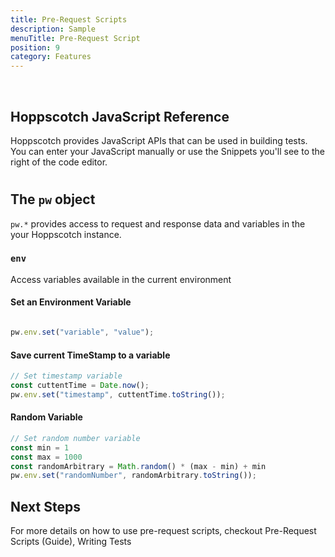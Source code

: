 ```yaml
---
title: Pre-Request Scripts
description: Sample
menuTitle: Pre-Request Script
position: 9
category: Features
---
```



<img src="/Features/preSnippet-dark.png" class="dark-img" alt=""/>
<img src="/Features/preSnippet-light.png" class="light-img"  alt=""/>

## Hoppscotch  JavaScript Reference

Hoppscotch provides JavaScript APIs that can be used in building tests. \
You can enter your JavaScript manually or use the Snippets you'll see to the right of the code editor.


#
## The `pw` object

`pw.*` provides access to request and response data and variables in the your Hoppscotch instance.


### `env`

Access variables available in the current environment

#### Set an Environment Variable

```javascript

pw.env.set("variable", "value");

```

#### Save current TimeStamp to a variable

```javascript
// Set timestamp variable
const cuttentTime = Date.now();
pw.env.set("timestamp", cuttentTime.toString());

```

#### Random Variable

```javascript
// Set random number variable
const min = 1
const max = 1000
const randomArbitrary = Math.random() * (max - min) + min
pw.env.set("randomNumber", randomArbitrary.toString());
```

## Next Steps

For more details on how to use pre-request scripts, checkout <nuxt-link to= "/quickstart/scripts">Pre-Request Scripts (Guide)</nuxt-link>, <nuxt-link to= "/features/tests">Writing Tests</nuxt-link> 
